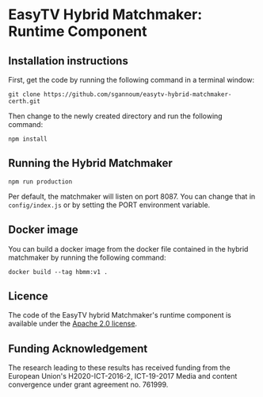 # EasyTV Hybrid Matchmaker: Runtime Component

## Installation instructions

First, get the code by running the following command in a terminal window:

    git clone https://github.com/sgannoum/easytv-hybrid-matchmaker-certh.git

Then change to the newly created directory and run the following command:

    npm install
	
## Running the Hybrid Matchmaker

    npm run production
	
Per default, the matchmaker will listen on port 8087. You can change that in `config/index.js` or by setting the PORT environment variable.

## Docker image

You can build a docker image from the docker file contained in the hybrid matchmaker by running the following command:

	docker build --tag hbmm:v1 .

## Licence

The code of the EasyTV hybrid Matchmaker's runtime component is available under the [Apache 2.0 license](https://github.com/sgannoum/easytv-hybrid-matchmaker-certh/blob/master/LICENSE.txt).

## Funding Acknowledgement

The research leading to these results has received funding from
the European Union's H2020-ICT-2016-2, ICT-19-2017 Media and content convergence
under grant agreement no. 761999.

